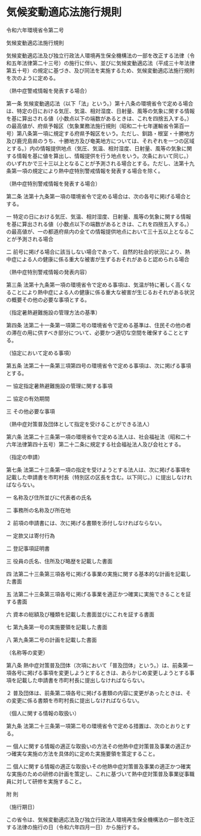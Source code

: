 # 気候変動適応法施行規則

令和六年環境省令第二号

気候変動適応法施行規則

気候変動適応法及び独立行政法人環境再生保全機構法の一部を改正する法律（令和五年法律第二十三号）の施行に伴い、並びに気候変動適応法（平成三十年法律第五十号）の規定に基づき、及び同法を実施するため、気候変動適応法施行規則を次のように定める。

（熱中症警戒情報を発表する場合）

第一条 気候変動適応法（以下「法」という。）第十八条の環境省令で定める場合は、特定の日における気圧、気温、相対湿度、日射量、風等の気象に関する情報を基に算出される値（小数点以下の端数があるときは、これを四捨五入する。）の最高値が、府県予報区（気象業務法施行規則（昭和二十七年運輸省令第百一号）第八条第一項に規定する府県予報区をいう。ただし、釧路・根室・十勝地方及び鹿児島県のうち、十勝地方及び奄美地方については、それぞれを一つの区域とする。）内の情報提供地点（気圧、気温、相対湿度、日射量、風等の気象に関する情報を基に値を算出し、情報提供を行う地点をいう。次条において同じ。）のいずれかで三十三以上となることが予測される場合とする。ただし、法第十九条第一項の規定により熱中症特別警戒情報を発表する場合を除く。

（熱中症特別警戒情報を発表する場合）

第二条 法第十九条第一項の環境省令で定める場合は、次の各号に掲げる場合とする。

一 特定の日における気圧、気温、相対湿度、日射量、風等の気象に関する情報を基に算出される値（小数点以下の端数があるときは、これを四捨五入する。）の最高値が、一の都道府県内の全ての情報提供地点において三十五以上となることが予測される場合

二 前号に掲げる場合に該当しない場合であって、自然的社会的状況により、熱中症による人の健康に係る重大な被害が生ずるおそれがあると認められる場合

（熱中症特別警戒情報の発表内容）

第三条 法第十九条第一項の環境省令で定める事項は、気温が特に著しく高くなることにより熱中症による人の健康に係る重大な被害が生じるおそれがある状況の概要その他の必要な事項とする。

（指定暑熱避難施設の管理方法の基準）

第四条 法第二十一条第一項第二号の環境省令で定める基準は、住民その他の者の滞在の用に供すべき部分について、必要かつ適切な空間を確保することとする。

（協定において定める事項）

第五条 法第二十一条第三項第四号の環境省令で定める事項は、次に掲げる事項とする。

一 協定指定暑熱避難施設の管理に関する事項

二 協定の有効期間

三 その他必要な事項

（熱中症対策普及団体として指定を受けることができる法人）

第六条 法第二十三条第一項の環境省令で定める法人は、社会福祉法（昭和二十六年法律第四十五号）第二十二条に規定する社会福祉法人及び会社とする。

（指定の申請）

第七条 法第二十三条第一項の指定を受けようとする法人は、次に掲げる事項を記載した申請書を市町村長（特別区の区長を含む。以下同じ。）に提出しなければならない。

一 名称及び住所並びに代表者の氏名

二 事務所の名称及び所在地

２ 前項の申請書には、次に掲げる書類を添付しなければならない。

一 定款又は寄付行為

二 登記事項証明書

三 役員の氏名、住所及び略歴を記載した書面

四 法第二十三条第三項各号に掲げる事業の実施に関する基本的な計画を記載した書面

五 法第二十三条第三項各号に掲げる事業を適正かつ確実に実施できることを証する書面

六 資本の総額及び種類を記載した書面並びにこれを証する書面

七 第九条第一号の実施要領を記載した書面

八 第九条第二号の計画を記載した書面

（名称等の変更）

第八条 熱中症対策普及団体（次項において「普及団体」という。）は、前条第一項各号に掲げる事項を変更しようとするときは、あらかじめ変更しようとする事項を記載した申請書を市町村長に提出しなければならない。

２ 普及団体は、前条第二項各号に掲げる書類の内容に変更があったときは、その変更に係る書類を市町村長に提出しなければならない。

（個人に関する情報の取扱い）

第九条 法第二十三条第一項第二号の環境省令で定める措置は、次のとおりとする。

一 個人に関する情報の適正な取扱いの方法その他熱中症対策普及事業の適正かつ確実な実施の方法を具体的に定めた実施要領を策定すること。

二 個人に関する情報の適正な取扱いその他熱中症対策普及事業の適正かつ確実な実施のための研修の計画を策定し、これに基づいて熱中症対策普及事業従事職員に対して研修を実施すること。

附 則

（施行期日）

この省令は、気候変動適応法及び独立行政法人環境再生保全機構法の一部を改正する法律の施行の日（令和六年四月一日）から施行する。
